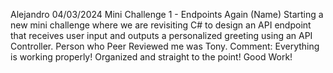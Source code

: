 Alejandro
04/03/2024
Mini Challenge 1 - Endpoints Again (Name)
Starting a new mini challenge where we are revisiting C# to design an API endpoint that receives user input and outputs a personalized greeting using an API Controller.
Person who Peer Reviewed me was Tony.
Comment: Everything is working properly! Organized and straight to the point! Good Work!
